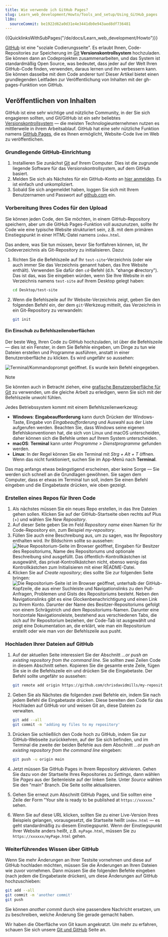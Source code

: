 ```yaml
---
title: Wie verwende ich GitHub Pages?
slug: Learn_web_development/Howto/Tools_and_setup/Using_GitHub_pages
l10n:
  sourceCommit: be1922d62a0d31e4e3441db0e943aed8df736481
---
```


{{QuicklinksWithSubPages("/de/docs/Learn_web_development/Howto")}}

[GitHub](https://github.com/) ist eine "soziale Codierungsseite". Es erlaubt Ihnen, Code-Repositories zur Speicherung im [Git](https://git-scm.com/) **Versionskontrollsystem** hochzuladen. Sie können dann an Codeprojekten zusammenarbeiten, und das System ist standardmäßig Open Source, was bedeutet, dass jeder auf der Welt Ihren GitHub-Code finden, verwenden, daraus lernen und ihn verbessern kann. Sie können dasselbe mit dem Code anderer tun! Dieser Artikel bietet einen grundlegenden Leitfaden zur Veröffentlichung von Inhalten mit der gh-pages-Funktion von GitHub.

## Veröffentlichen von Inhalten

GitHub ist eine sehr wichtige und nützliche Community, in der Sie sich engagieren sollten, und Git/GitHub ist ein sehr beliebtes [Versionskontrollsystem](https://git-scm.com/book/en/v2/Getting-Started-About-Version-Control) — die meisten Technologieunternehmen nutzen es mittlerweile in ihrem Arbeitsablauf. GitHub hat eine sehr nützliche Funktion namens [GitHub Pages](https://pages.github.com/), die es Ihnen ermöglicht, Website-Code live im Web zu veröffentlichen.

### Grundlegende GitHub-Einrichtung

1. Installieren Sie zunächst [Git](https://git-scm.com/downloads) auf Ihrem Computer. Dies ist die zugrunde liegende Software für das Versionskontrollsystem, auf dem GitHub basiert.
2. Melden Sie sich als Nächstes für ein GitHub-Konto an [hier anmelden](https://github.com/signup). Es ist einfach und unkompliziert.
3. Sobald Sie sich angemeldet haben, loggen Sie sich mit Ihrem Benutzernamen und Passwort auf [github.com](https://github.com/) ein.

### Vorbereitung Ihres Codes für den Upload

Sie können jeden Code, den Sie möchten, in einem GitHub-Repository speichern, aber um die GitHub Pages-Funktion voll auszunutzen, sollte Ihr Code wie eine typische Website strukturiert sein, z.B. mit dem primären Einstiegspunkt in einer HTML-Datei namens `index.html`.

Das andere, was Sie tun müssen, bevor Sie fortfahren können, ist, Ihr Codeverzeichnis als Git-Repository zu initialisieren. Dazu:

1. Richten Sie die Befehlszeile auf Ihr `test-site`-Verzeichnis (oder wie auch immer Sie das Verzeichnis genannt haben, das Ihre Website enthält). Verwenden Sie dafür den `cd`-Befehl (d.h. "**c**hange **d**irectory"). Das ist das, was Sie eingeben würden, wenn Sie Ihre Website in ein Verzeichnis namens `test-site` auf Ihrem Desktop gelegt haben:

   ```bash
   cd Desktop/test-site
   ```

2. Wenn die Befehlszeile auf Ihr Website-Verzeichnis zeigt, geben Sie den folgenden Befehl ein, der dem `git`-Werkzeug mitteilt, das Verzeichnis in ein Git-Repository zu verwandeln:

   ```bash
   git init
   ```

#### Ein Einschub zu Befehlszeilenoberflächen

Der beste Weg, Ihren Code zu GitHub hochzuladen, ist über die Befehlszeile — dies ist ein Fenster, in dem Sie Befehle eingeben, um Dinge zu tun wie Dateien erstellen und Programme ausführen, anstatt in einer Benutzeroberfläche zu klicken. Es wird ungefähr so aussehen:

![Terminal/Kommandoprompt geöffnet. Es wurde kein Befehl eingegeben.](command-line.png)

> [!NOTE]
> Sie könnten auch in Betracht ziehen, eine [grafische Benutzeroberfläche für Git](https://git-scm.com/downloads/guis) zu verwenden, um die gleiche Arbeit zu erledigen, wenn Sie sich mit der Befehlszeile unwohl fühlen.

Jedes Betriebssystem kommt mit einem Befehlszeilenwerkzeug:

- **Windows**: **Eingabeaufforderung** kann durch Drücken der Windows-Taste, Eingabe von _Eingabeaufforderung_ und Auswahl aus der Liste aufgerufen werden. Beachten Sie, dass Windows seine eigenen Befehlskonventionen hat, die sich von Linux und macOS unterscheiden, daher können sich die Befehle unten auf Ihrem System unterscheiden.
- **macOS**: **Terminal** kann unter _Programme > Dienstprogramme_ gefunden werden.
- **Linux**: In der Regel können Sie ein Terminal mit _Strg + Alt + T_ öffnen. Wenn das nicht funktioniert, suchen Sie im App-Menü nach **Terminal**.

Das mag anfangs etwas beängstigend erscheinen, aber keine Sorge — Sie werden sich schnell an die Grundlagen gewöhnen. Sie sagen dem Computer, dass er etwas im Terminal tun soll, indem Sie einen Befehl eingeben und die Eingabetaste drücken, wie oben gezeigt.

### Erstellen eines Repos für Ihren Code

1. Als nächstes müssen Sie ein neues Repo erstellen, in das Ihre Dateien gehen sollen. Klicken Sie auf der GitHub-Startseite oben rechts auf Plus (+) und wählen Sie _New Repository_.
2. Auf dieser Seite geben Sie im Feld _Repository name_ einen Namen für Ihr Code-Repository ein, zum Beispiel _my-repository_.
3. Füllen Sie auch eine Beschreibung aus, um zu sagen, was Ihr Repository enthalten wird. Ihr Bildschirm sollte so aussehen:
   ![Neue Repositorium-Seite im Browser geöffnet, Eingaben für Besitzer des Repositoriums, Name des Repositoriums und optionale Beschreibung sind ausgefüllt. Das öffentlich-Kontrollkästchen ist ausgewählt, das privat-Kontrollkästchen nicht, ebenso wenig das Kontrollkästchen zum Initialisieren mit einer README-Datei.](create-new-repo.png)
4. Klicken Sie auf _Create repository_; dies sollte Sie zur folgenden Seite bringen:
   ![Die Repositorium-Seite ist im Browser geöffnet, unterhalb der GitHub-Kopfzeile, die aus einer Suchleiste und Navigationslinks zu den Pull-Anfragen, Problemen und Gists des Repositoriums besteht. Neben den Navigationslinks gibt es eine Glockenbenachrichtigung und einen Link zu Ihrem Konto. Darunter der Name des Besitzer-Repositoriums gefolgt von einem Schrägstrich und dem Repositoriums-Namen. Darunter eine horizontale Navigationsleiste, bestehend aus verschiedenen Tabs, die sich auf Ihr Repositorium beziehen, der Code-Tab ist ausgewählt und zeigt eine Dokumentation an, die erklärt, wie man ein Repositorium erstellt oder wie man von der Befehlszeile aus pusht.](github-repo.png)

### Hochladen Ihrer Dateien auf GitHub

1. Auf der aktuellen Seite interessiert Sie der Abschnitt _…or push an existing repository from the command line_. Sie sollten zwei Zeilen Code in diesem Abschnitt sehen. Kopieren Sie die gesamte erste Zeile, fügen Sie sie in die Befehlszeile ein und drücken Sie die Eingabetaste. Der Befehl sollte ungefähr so aussehen:

   ```bash
   git remote add origin https://github.com/chrisdavidmills/my-repository.git
   ```

2. Geben Sie als Nächstes die folgenden zwei Befehle ein, indem Sie nach jedem Befehl die Eingabetaste drücken. Diese bereiten den Code für das Hochladen auf GitHub vor und weisen Git an, diese Dateien zu verwalten.

   ```bash
   git add --all
   git commit -m 'adding my files to my repository'
   ```

3. Drücken Sie schließlich den Code hoch zu GitHub, indem Sie zur GitHub-Webseite zurückkehren, auf der Sie sich befinden, und im Terminal die zweite der beiden Befehle aus dem Abschnitt _…or push an existing repository from the command line_ eingeben:

   ```bash
   git push -u origin main
   ```

4. Jetzt müssen Sie GitHub Pages in Ihrem Repository aktivieren. Gehen Sie dazu von der Startseite Ihres Repositories zu _Settings_, dann wählen Sie _Pages_ aus der Seitenleiste auf der linken Seite. Unter _Source_ wählen Sie den "main" Branch. Die Seite sollte aktualisieren.
5. Gehen Sie erneut zum Abschnitt GitHub Pages, und Sie sollten eine Zeile der Form "Your site is ready to be published at `https://xxxxxx`." sehen.
6. Wenn Sie auf diese URL klicken, sollten Sie zu einer Live-Version Ihres Beispiels gelangen, vorausgesetzt, die Startseite heißt `index.html` — es geht standardmäßig zu diesem Einstiegspunkt. Wenn der Einstiegspunkt Ihrer Website anders heißt, z.B. `myPage.html`, müssen Sie zu `https://xxxxxx/myPage.html` gehen.

### Weiterführendes Wissen über GitHub

Wenn Sie mehr Änderungen an Ihrer Testsite vornehmen und diese auf GitHub hochladen möchten, müssen Sie die Änderungen an Ihren Dateien wie zuvor vornehmen. Dann müssen Sie die folgenden Befehle eingeben (nach jedem die Eingabetaste drücken), um diese Änderungen auf GitHub hochzuschieben:

```bash
git add --all
git commit -m 'another commit'
git push
```

Sie können _another commit_ durch eine passendere Nachricht ersetzen, um zu beschreiben, welche Änderung Sie gerade gemacht haben.

Wir haben die Oberfläche von Git kaum angekratzt. Um mehr zu erfahren, schauen Sie sich unsere [Git und GitHub](/de/docs/Learn_web_development/Core/Version_control) Seite an.
